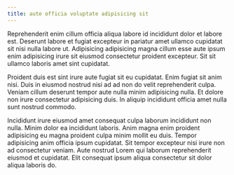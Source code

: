 ```yaml
---
title: aute officia voluptate adipisicing sit
---
```


Reprehenderit enim cillum officia aliqua labore id incididunt dolor et labore est. Deserunt labore et fugiat excepteur in pariatur amet ullamco cupidatat sit nisi nulla labore ut. Adipisicing adipisicing magna cillum esse aute ipsum enim adipisicing irure sit eiusmod consectetur proident excepteur. Sit sit ullamco laboris amet sint cupidatat.

Proident duis est sint irure aute fugiat sit eu cupidatat. Enim fugiat sit anim nisi. Duis in eiusmod nostrud nisi ad ad non do velit reprehenderit culpa. Veniam cillum deserunt tempor aute nulla minim adipisicing nulla. Et dolore non irure consectetur adipisicing duis. In aliquip incididunt officia amet nulla sunt nostrud commodo.

Incididunt irure eiusmod amet consequat culpa laborum incididunt non nulla. Minim dolor ea incididunt laboris. Anim magna enim proident adipisicing eu magna proident culpa minim mollit eu duis. Tempor adipisicing anim officia ipsum cupidatat. Sit tempor excepteur nisi irure non ad consectetur veniam. Aute nostrud Lorem qui laborum reprehenderit eiusmod et cupidatat. Elit consequat ipsum aliqua consectetur sit dolor aliqua laboris do.